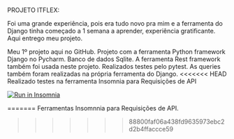 PROJETO ITFLEX:

Foi uma grande experiência, pois era tudo novo pra mim e a ferramenta do Django tinha começado a 1 semana a aprender, experiência gratificante. Aqui entrego meu projeto.

Meu 1º projeto aqui no GitHub.
Projeto com a ferramenta Python framework Django no Pycharm.
Banco de dados Sqlite.
A ferramenta Rest framework também foi usada neste projeto.
Realizados testes pelo pytest.
As queries também foram realizadas na própria ferramenta do Django.
<<<<<<< HEAD
Realizado testes na ferramenta Insomnia para Requisições de API



<a href="https://insomnia.rest/run/?label=Test%20API-1&uri=https%3A%2F%2Fraw.githubusercontent.com%2FRAFARZ76%2Fprojetoitflex%2Fmain%2FRequisicaoInsomnia1.JSON%3Ftoken%3DGHSAT0AAAAAABUBB5HS5HTFRXJHJ36KQXGQYTKSZZQ" target="_blank"><img src="https://insomnia.rest/images/run.svg" alt="Run in Insomnia"></a>




=======
Ferramentas Insomnnia  para Requisições de API.
>>>>>>> 88800faf06a438fd9635973ebc2d2b4ffaccce59

